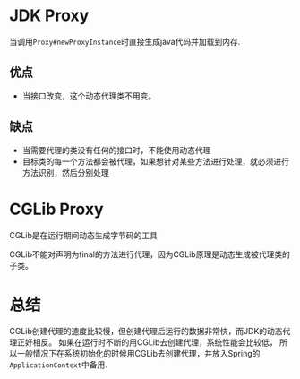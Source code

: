 # JDK Proxy

当调用`Proxy#newProxyInstance`时直接生成java代码并加载到内存.

## 优点

- 当接口改变，这个动态代理类不用变。


## 缺点

- 当需要代理的类没有任何的接口时，不能使用动态代理
- 目标类的每一个方法都会被代理，如果想针对某些方法进行处理，就必须进行方法识别，然后分别处理


# CGLib Proxy

CGLib是在运行期间动态生成字节码的工具

CGLib不能对声明为final的方法进行代理，因为CGLib原理是动态生成被代理类的子类。

# 总结

CGLib创建代理的速度比较慢，但创建代理后运行的数据非常快，而JDK的动态代理正好相反。
如果在运行时不断的用CGLib去创建代理，系统性能会比较低，
所以一般情况下在系统初始化的时候用CGLib去创建代理，并放入Spring的`ApplicationContext`中备用.


